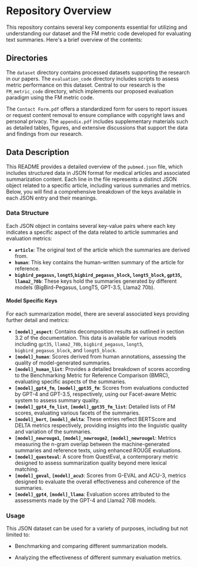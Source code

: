 # Repository Overview

This repository contains several key components essential for utilizing and understanding our dataset and the FM metric code developed for evaluating text summaries. Here's a brief overview of the contents:

## Directories

The `dataset` directory contains processed datasets supporting the research in our papers. The `evaluation_code` directory includes scripts to assess metric performance on this dataset. Central to our research is the `FM_metric_code` directory, which implements our proposed evaluation paradigm using the FM metric code. 

The `Contact Form.pdf` offers a standardized form for users to report issues or request content removal to ensure compliance with copyright laws and personal privacy. The `appendix.pdf` includes supplementary materials such as detailed tables, figures, and extensive discussions that support the data and findings from our research. 


## Data Description

This README provides a detailed overview of the `pubmed.json` file, which includes structured data in JSON format for medical articles and associated summarization content. Each line in the file represents a distinct JSON object related to a specific article, including various summaries and metrics. Below, you will find a comprehensive breakdown of the keys available in each JSON entry and their meanings.

### Data Structure

Each JSON object in contains several key-value pairs where each key indicates a specific aspect of the data related to article summaries and evaluation metrics:

- **`article`**: The original text of the article which the summaries are derived from.
- **`human`**: This key contains the human-written summary of the article for reference.
- **`bigbird_pegasus`, `longt5`,`bigbird_pegasus_block`, `longt5_block`, `gpt35`, `llama2_70b`**: These keys hold the summaries generated by different models (BigBird-Pegasus, LongT5, GPT-3.5, Llama2 70b).

#### Model Specific Keys
For each summarization model, there are several associated keys providing further detail and metrics:

- **`[model]_aspect`**: Contains decomposition results as outlined in section 3.2 of the documentation. This data is available for various models including `gpt35`, `llama2_70b`, `bigbird_pegasus`, `longt5`, `bigbird_pegasus_block`, and `longt5_block`.
- **`[model]_human`**: Scores derived from human annotations, assessing the quality of model-generated summaries.
- **`[model]_human_list`**: Provides a detailed breakdown of scores according to the Benchmarking Metric for Reference Comparison (BMRC), evaluating specific aspects of the summaries.
- **`[model]_gpt4_fm`**, **`[model]_gpt35_fm`**: Scores from evaluations conducted by GPT-4 and GPT-3.5, respectively, using our Facet-aware Metric system to assess summary quality.
- **`[model]_gpt4_fm_list`**, **`[model]_gpt35_fm_list`**: Detailed lists of FM scores, evaluating various facets of the summaries.
- **`[model]_bert`**, **`[model]_delta`**: These entries reflect BERTScore and DELTA metrics respectively, providing insights into the linguistic quality and variation of the summaries.
- **`[model]_newrouge1`**, **`[model]_newrouge2`**, **`[model]_newrougel`**: Metrics measuring the n-gram overlap between the machine-generated summaries and reference texts, using enhanced ROUGE evaluations.
- **`[model]_questeval`**: A score from QuestEval, a contemporary metric designed to assess summarization quality beyond mere lexical matching.
- **`[model]_geval`**, **`[model]_acu3`**: Scores from G-EVAL and ACU-3, metrics designed to evaluate the overall effectiveness and coherence of the summaries.
- **`[model]_gpt4`**, **`[model]_llama`**: Evaluation scores attributed to the assessments made by the GPT-4 and Llama2 70B models.




### Usage

This JSON dataset can be used for a variety of purposes, including but not limited to:

- Benchmarking and comparing different summarization models.

- Analyzing the effectiveness of different summary evaluation metrics.

